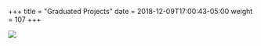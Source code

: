 +++
title = "Graduated Projects"
date = 2018-12-09T17:00:43-05:00
weight = 107
+++

![](/louk8cnc-intro-k8s/images/graduated.png)
 
